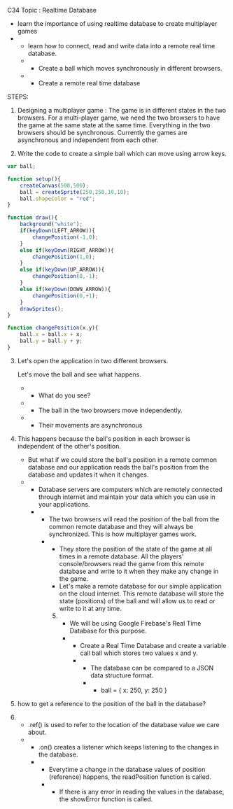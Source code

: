C34 Topic : Realtime Database 

* learn the importance of using realtime database to create multiplayer games 
* * learn how to connect, read and write data into a remote real time database. 
  * * Create a ball which moves synchronously in different browsers. 
  * * Create a remote real time database



STEPS: 

1. Designing a multiplayer game : The game is in different states in the two browsers. For a multi-player game, we need the two browsers to have the game at the same state at the same time. Everything in the two browsers should be synchronous. Currently the games are asynchronous and independent from each other. 

2. Write the code to create a simple ball which can move using arrow keys. 

```javascript
var ball;

function setup(){
    createCanvas(500,500);
    ball = createSprite(250,250,10,10);
    ball.shapeColor = "red";
}

function draw(){
    background("white");
    if(keyDown(LEFT_ARROW)){
        changePosition(-1,0);
    }
    else if(keyDown(RIGHT_ARROW)){
        changePosition(1,0);
    }
    else if(keyDown(UP_ARROW)){
        changePosition(0,-1);
    }
    else if(keyDown(DOWN_ARROW)){
        changePosition(0,+1);
    }
    drawSprites();
}

function changePosition(x,y){
    ball.x = ball.x + x;
    ball.y = ball.y + y;
}

```

3. Let's open the application in two different browsers. 

   Let's move the ball and see what happens. 

   * * What do you see? 
   * * The ball in the two browsers move independently. 
   * * Their movements are asynchronous



4. This happens because the ball's position in each browser is independent of the other's position. 
   * But what if we could store the ball's position in a remote common database and our application reads the ball's position from the database and updates it when it changes. 
   * * Database servers are computers which are remotely connected through internet and maintain your data which you can use in your applications. 
     * * The two browsers will read the position of the ball from the common remote database and they will always be synchronized. This is how multiplayer games work. 
       * * They store the position of the state of the game at all times in a remote database. All the players' console/browsers read the game from this remote database and write to it when they make any change in the game.
         *  Let's make a remote database for our simple application on the cloud internet. This remote database will store the state (positions) of the ball and will allow us to read or write to it at any time.
           5. * We will be using Google Firebase's Real Time Database for this purpose. 
              * * Create a Real Time Database and create a variable call ball which stores two values x and y. 
                * * The database can be compared to a JSON data structure format. 
                  * * ball = { x: 250, y: 250 }



6. how to get a reference to the position of the ball in the database? 
7. * .ref() is used to refer to the location of the database value we care about. 
   * * .on() creates a listener which keeps listening to the changes in the database. 
     * * Everytime a change in the database values of position (reference) happens, the readPosition function is called. 
       * * If there is any error in reading the values in the database, the showError function is called.